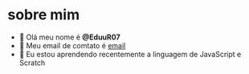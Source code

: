 # sobre mim
- 👋 Olá meu nome é **@EduuR07**
- 👀  Meu email de comtato é [email](Eduduardo2007@gmail.com)
- 🌱  Eu estou aprendendo recentemente a linguagem  de JavaScript e Scratch

<!---
EduuR07/EduuR07 is a ✨ special ✨ repository because its `README.md` (this file) appears on your GitHub profile.
You can click the Preview link to take a look at your changes.
--->
